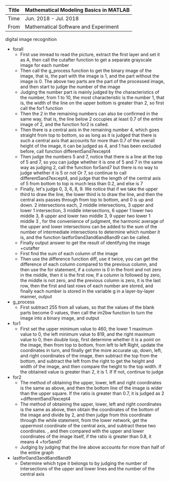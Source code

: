 | Title | Mathematical Modeling Basics in MATLAB |
| ----- | -------------------------------------- |
| Time  | Jun. 2018 - Jul. 2018                  |
| From  | Mathematical Software and Experiment   |

digital image recognition

+ forall
  + First use imread to read the picture, extract the first layer and set it as A, then call the cutafter function to get a separate grayscale image for each number
  + Then call the g_process function to get the binary image of the image, that is, the part with the image is 1, and the part without the image is 0. The above two parts are the part of the processed image, and then start to judge the number of the image
  + Judging the number part is mainly judged by the characteristics of the number, from 1 to 10, the most characteristic is the number 1, that is, the width of the line on the upper bottom is greater than 2, so first call the for1 function
  + Then the 2 in the remaining numbers can also be confirmed in the same way, that is, the line below 2 occupies at least 0.7 of the entire image of 2, and the function for2 is called.
  + Then there is a central axis in the remaining number 4, which goes straight from top to bottom, so as long as it is judged that there is such a central axis that accounts for more than 0.7 of the overall height of the image, it can be judged as 4, and 1 has been excluded before, call function different5and7except4
  + Then judge the numbers 5 and 7, notice that there is a line at the top of 5 and 7, so you can judge whether it is one of 5 and 7 in the same way as judging 2, call the function for5and7 but there is no way to judge whether it is 5 or not Or 7, so continue to call different5and7except4, and judge that the length of the central axis of 5 from bottom to top is much less than 0.2, and else is 7
  + Finally, let's judge 0, 3, 6, 8, 9. We notice that if we take the upper third to draw the line, the lower third is to draw the line, and then the central axis passes through from top to bottom, and 0 is up and down. 2 intersections each, 2 middle intersections, 3 upper and lower 1 intersection, 3 middle intersections, 6 upper 1 lower two middle 3, 8 upper and lower two middle 3, 9 upper two lower 1 middle 3 , for the convenience of judgment, the harmonic average of the upper and lower intersections can be added to the sum of the number of intermediate intersections to determine which number it is, and the function lastfor0and3and6and8and9 can be called.
  + Finally output answer to get the result of identifying the image
    +cutafter
  + First find the sum of each column of the image
  + Then use the difference function diff, use it twice, you can get the difference of each column compared to the previous column, and then use the for statement, if a column is 0 in the front and not zero in the middle, then it is the first row, If a column is followed by zero, the middle is not zero, and the previous column is zero, it is the last row, then the first and last rows of each number are stored, and finally each number is stored in the variable g in a layer-by-layer manner, output
+ g_process
  + First subtract 255 from all values, so that the values of the blank parts become 0 values, then call the im2bw function to turn the image into a binary image, and output
+ for1
  + First set the upper minimum value to 460, the lower 1 maximum value to 0, the left minimum value to 819, and the right maximum value to 0, then double loop, first determine whether it is a point on the image, then from top to bottom, from left to left Right, update the coordinates in turn, and finally get the more accurate up, down, left, and right coordinates of the image, then subtract the top from the bottom, and subtract the left from the right to get the height and width of the image, and then compare the height to the top width. If the obtained value is greater than 2, it is 1. If If not, continue to judge
+ for2
  + The method of obtaining the upper, lower, left and right coordinates is the same as above, and then the bottom line of the image is wider than the upper square. If the ratio is greater than 0.7, it is judged as 2
    +different5and7except4
  + The method of obtaining the upper, lower, left and right coordinates is the same as above, then obtain the coordinates of the bottom of the image and divide by 2, and then judge from this coordinate through the while statement, from the lower network, get the uppermost coordinate of the central axis, and subtract these two coordinates. , and then compared with the upper and lower coordinates of the image itself, if the ratio is greater than 0.8, it means 4
    +for5and7
  + Judging by judging that the line above accounts for more than half of the entire graph
+ lastfor0and3and6and8and9
  + Determine which type it belongs to by judging the number of intersections of the upper and lower lines and the number of the central axis

